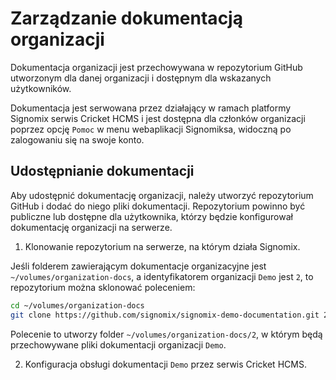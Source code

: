 # Zarządzanie dokumentacją organizacji

Dokumentacja organizacji jest przechowywana w repozytorium GitHub utworzonym dla danej organizacji i dostępnym dla wskazanych użytkowników.

Dokumentacja jest serwowana przez działający w ramach platformy Signomix serwis Cricket HCMS i jest dostępna dla członków organizacji poprzez opcję `Pomoc` w menu webaplikacji Signomiksa, widoczną po zalogowaniu się na swoje konto.

## Udostępnianie dokumentacji

Aby udostępnić dokumentację organizacji, należy utworzyć repozytorium GitHub i dodać do niego pliki dokumentacji. Repozytorium powinno być publiczne lub dostępne dla użytkownika, którzy będzie konfigurował dokumentację organizacji na serwerze.

1. Klonowanie repozytorium na serwerze, na którym działa Signomix.

Jeśli folderem zawierającym dokumentacje organizacyjne jest `~/volumes/organization-docs`, a identyfikatorem organizacji `Demo` jest `2`, to repozytorium można sklonować poleceniem:

```bash
cd ~/volumes/organization-docs
git clone https://github.com/signomix/signomix-demo-documentation.git 2
```
Polecenie to utworzy folder `~/volumes/organization-docs/2`, w którym będą przechowywane pliki dokumentacji organizacji `Demo`.

2. Konfiguracja obsługi dokumentacji `Demo` przez serwis Cricket HCMS.

